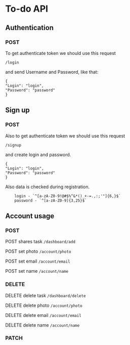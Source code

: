 # To-do API

## Authentication

### POST

To get authenticate token we should use this request
```
/login
```
and send Username and Password, like that:
```
{
"Login": "login",
"Password": "password"
}
```

## Sign up

### POST

Also to get authenticate token we should use this request


```
/signup
```
and create login and password.

```
{
"Login": "login",
"Password": "password"
}
```
Also data is checked during registration.
```
    login - `^[a-zA-Z0-9!@#$%^&*()_+-=.,:;'"]{6,}$`
    password - `^[a-zA-Z0-9]{3,25}$`
```

## Account usage

### POST

POST shares task ```/dashboard/add```

POST set photo ```/account/photo```

POST set email ```/account/email```

POST set name ```/account/name```


### DELETE

DELETE delete task ```/dashboard/delete```

DELETE delete photo ```/account/photo```

DELETE delete email ```/account/email```

DELETE delete name ```/account/name```


### PATCH



